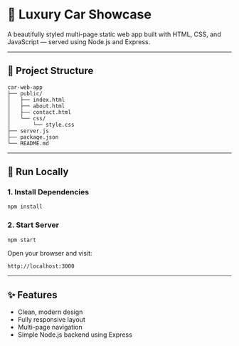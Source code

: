 # 🚗 Luxury Car Showcase

A beautifully styled multi-page static web app built with HTML, CSS, and JavaScript — served using Node.js and Express.

---

## 📁 Project Structure

```
car-web-app
├── public/
│   ├── index.html
│   ├── about.html
│   ├── contact.html
│   └── css/
│       └── style.css
├── server.js
├── package.json
└── README.md
```

---

## 🚀 Run Locally

### 1. Install Dependencies
```bash
npm install
```

### 2. Start Server
```bash
npm start
```

Open your browser and visit:

```
http://localhost:3000
```

---

## ✨ Features

- Clean, modern design
- Fully responsive layout
- Multi-page navigation
- Simple Node.js backend using Express
